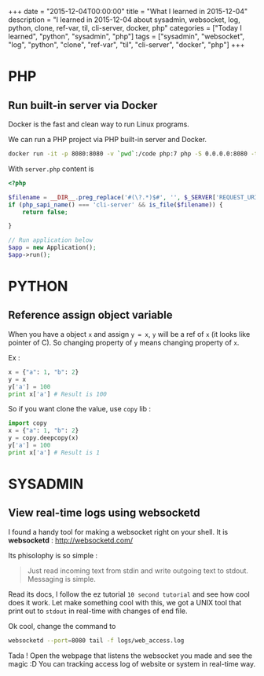 +++
date = "2015-12-04T00:00:00"
title = "What I learned in 2015-12-04"
description = "I learned in 2015-12-04 about sysadmin, websocket, log, python, clone, ref-var, til, cli-server, docker, php"
categories = ["Today I learned", "python", "sysadmin", "php"]
tags = ["sysadmin", "websocket", "log", "python", "clone", "ref-var", "til", "cli-server", "docker", "php"]
+++


# PHP

## Run built-in server via Docker

Docker is the fast and clean way to run Linux programs.

We can run a PHP project via PHP built-in server and Docker.

```bash
docker run -it -p 8080:8080 -v `pwd`:/code php:7 php -S 0.0.0.0:8080 -t /code/web /code/web/server.php
```

With `server.php` content is

```php
<?php

$filename = __DIR__.preg_replace('#(\?.*)$#', '', $_SERVER['REQUEST_URI']);
if (php_sapi_name() === 'cli-server' && is_file($filename)) {
    return false;

}

// Run application below
$app = new Application();
$app->run();
```

# PYTHON

## Reference assign object variable

When you have a object `x` and assign `y = x`, `y` will be a ref of `x` (it looks like pointer of C). So changing property of `y` means changing property of `x`.

Ex :

```python
x = {"a": 1, "b": 2}
y = x
y['a'] = 100
print x['a'] # Result is 100
```

So if you want clone the value, use `copy` lib :

```python
import copy
x = {"a": 1, "b": 2}
y = copy.deepcopy(x)
y['a'] = 100
print x['a'] # Result is 1
```

# SYSADMIN

## View real-time logs using websocketd

I found a handy tool for making a websocket right on your shell.
It is **websocketd** : http://websocketd.com/

Its phisolophy is so simple :
> Just read incoming text from stdin and write outgoing text to stdout. Messaging is simple.

Read its docs, I follow the ez tutorial `10 second tutorial` and see how cool does it work.
Let make something cool with this, we got a UNIX tool that print out to `stdout` in real-time with changes of end file.

Ok cool, change the command to
```bash
websocketd --port=8080 tail -f logs/web_access.log
```

Tada ! Open the webpage that listens the websocket you made and see the magic :D You can tracking access log of website or system in real-time way.
